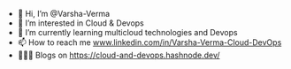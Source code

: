 - 👋 Hi, I’m @Varsha-Verma
- 👀 I’m interested in Cloud & Devops
- 🌱 I’m currently learning multicloud technologies and Devops
- 📫 How to reach me www.linkedin.com/in/Varsha-Verma-Cloud-DevOps
- 👩🏾‍💻 Blogs on https://cloud-and-devops.hashnode.dev/

<!---
Varsha-Verma/Varsha-Verma is a ✨ special ✨ repository because its `README.md` (this file) appears on your GitHub profile.
You can click the Preview link to take a look at your changes.
--->
